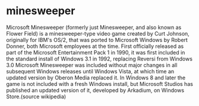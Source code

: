 # minesweeper
Microsoft Minesweeper (formerly just Minesweeper, and also known as Flower Field) is a minesweeper-type video game created by Curt Johnson, originally for IBM's OS/2,  that was ported to Microsoft Windows by Robert Donner, both Microsoft employees at the time. First officially released as part of the Microsoft Entertainment Pack 1 in 1990,  it was first included in the standard install of Windows 3.1 in 1992, replacing Reversi from Windows 3.0 Microsoft Minesweeper was included without major changes in all subsequent Windows releases  until Windows Vista, at which time an updated version by Oberon Media replaced it. In Windows 8 and later the game is not included with a fresh Windows install, but Microsoft Studios has published an updated version of it, developed by Arkadium, on Windows Store.(source wikipedia)
